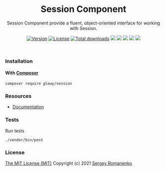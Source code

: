 <h1 align="center">Session Component</h1>
<p align="center">
Session Component provide a fluent, object-oriented interface for working with Session.
</p>
<p align="center">
<a href="https://github.com/glowyphp/session/releases"><img alt="Version" src="https://img.shields.io/github/release/glowyphp/session.svg?label=version&color=green"></a> <a href="https://github.com/glowyphp/session"><img src="https://img.shields.io/badge/license-MIT-blue.svg?color=green" alt="License"></a> <a href="https://packagist.org/packages/glowy/session"><img src="https://poser.pugx.org/glowy/session/downloads" alt="Total downloads"></a> <img src="https://github.com/glowyphp/session/workflows/Static%20Analysis/badge.svg?branch=dev"> <img src="https://github.com/glowyphp/session/workflows/Tests/badge.svg">
  <a href="https://app.codacy.com/gh/glowy/session?utm_source=github.com&utm_medium=referral&utm_content=glowy/session&utm_campaign=Badge_Grade_Dashboard"><img src="https://api.codacy.com/project/badge/Grade/72b4dc84c20145e1b77dc0004a3c8e3d"></a> <a href="https://codeclimate.com/github/glowy/session/maintainability"><img src="https://api.codeclimate.com/v1/badges/a4c673a4640a3863a9a4/maintainability" /></a> <img src="http://poser.pugx.org/glowy/session/require/php">
</p>

<br>

### Installation

#### With [Composer](https://getcomposer.org)

```
composer require glowy/session
```

### Resources
* [Documentation](https://digital.flextype.org/glowyphp/components/session)

### Tests

Run tests

```
./vendor/bin/pest
```

### License
[The MIT License (MIT)](https://github.com/glowyphp/session/blob/master/LICENSE.txt)
Copyright (c) 2021 [Sergey Romanenko](https://github.com/Awilum)
